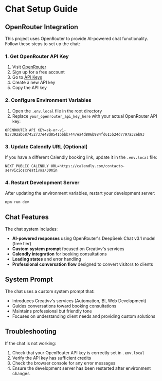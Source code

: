 # Chat Setup Guide

## OpenRouter Integration

This project uses OpenRouter to provide AI-powered chat functionality. Follow these steps to set up the chat:

### 1. Get OpenRouter API Key

1. Visit [OpenRouter](https://openrouter.ai/)
2. Sign up for a free account
3. Go to [API Keys](https://openrouter.ai/keys)
4. Create a new API key
5. Copy the API key

### 2. Configure Environment Variables

1. Open the `.env.local` file in the root directory
2. Replace `your_openrouter_api_key_here` with your actual OpenRouter API key:

```env
OPENROUTER_API_KEY=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
```

### 3. Update Calendly URL (Optional)

If you have a different Calendly booking link, update it in the `.env.local` file:

```env
NEXT_PUBLIC_CALENDLY_URL=https://calendly.com/contacto-servicioscreativos/30min
```

### 4. Restart Development Server

After updating the environment variables, restart your development server:

```bash
npm run dev
```

## Chat Features

The chat system includes:

- **AI-powered responses** using OpenRouter's DeepSeek Chat v3.1 model (free tier)
- **Custom system prompt** focused on Creativv's services
- **Calendly integration** for booking consultations
- **Loading states** and error handling
- **Professional conversation flow** designed to convert visitors to clients

## System Prompt

The chat uses a custom system prompt that:
- Introduces Creativv's services (Automation, BI, Web Development)
- Guides conversations toward booking consultations
- Maintains professional but friendly tone
- Focuses on understanding client needs and providing custom solutions

## Troubleshooting

If the chat is not working:

1. Check that your OpenRouter API key is correctly set in `.env.local`
2. Verify the API key has sufficient credits
3. Check the browser console for any error messages
4. Ensure the development server has been restarted after environment changes

